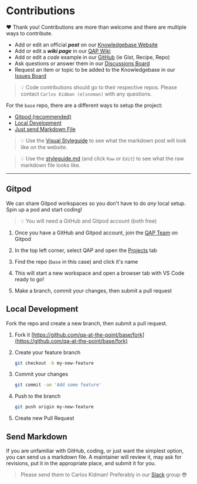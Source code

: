 # Contributions

❤️ Thank you! Contributions are more than welcome and there are multiple ways to contribute.

- Add or edit an official **_post_** on our [Knowledgebase Website](https://base.qap.dev)
- Add or edit a **_wiki page_** in our [QAP Wiki](https://github.com/qa-at-the-point/base/wiki)
- Add or edit a _code_ example in our [GitHub](https://github.com/qa-at-the-point/) (ie Gist, Recipe, Repo)
- Ask questions or answer them in our [Discussions Board](https://github.com/qa-at-the-point/base/discussions)
- Request an item or topic to be added to the Knowledgebase in our [Issues Board](https://github.com/qa-at-the-point/base/issues)

> 💡 Code contributions should go to their respective repos. Please contact `Carlos Kidman (elsnoman)` with any questions.

For the `base` repo, there are a different ways to setup the project:

- [Gitpod (recommended)](#gitpod)
- [Local Development](#local-development)
- [Just send Markdown File](#send-markdown)

> 💡 Use the [Visual Styleguide](https://base.qap.dev/styleguide) to see what the markdown post will look like on the website.

> 💡 Use the [styleguide.md](https://github.com/qa-at-the-point/base/blob/main/styleguide.md) (and click `Raw` or `Edit`) to see what the raw markdown file looks like.

---

## Gitpod

We can share Gitpod workspaces so you don't have to do _any_ local setup. Spin up a pod and start coding!

> 💡 You will need a GitHub and Gitpod account (both free)

1. Once you have a GitHub and Gitpod account, join the [QAP Team](https://gitpod.io/teams/join?inviteId=6c67cd4b-d64e-4505-bf36-58599f224a04) on Gitpod

2. In the top left corner, select QAP and open the [Projects](https://gitpod.io/t/qap/projects) tab

3. Find the repo (`base` in this case) and click it's name

4. This will start a new workspace and open a browser tab with VS Code ready to go!

5. Make a branch, commit your changes, then submit a pull request

## Local Development

Fork the repo and create a new branch, then submit a pull request.

1. Fork it [https://github.com/qa-at-the-point/base/fork](https://github.com/qa-at-the-point/base/fork)

2. Create your feature branch

   ```sh
   git checkout -b my-new-feature
   ```

3. Commit your changes

   ```sh
   git commit -am 'Add some feature'
   ```

4. Push to the branch

   ```sh
   git push origin my-new-feature
   ```

5. Create new Pull Request

## Send Markdown

If you are unfamiliar with GitHub, coding, or just want the simplest option, you can send us a markdown file. A maintainer will review it, may ask for revisions, put it in the appropriate place, and submit it for you.

> Please send them to Carlos Kidman! Preferably in our [Slack](https://join.slack.com/t/qautah/shared_invite/zt-4cbb6q78-J8opsCMlPqOKdef42x9kUw) group 😎
